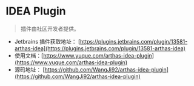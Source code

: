 IDEA Plugin
===

> 插件由社区开发者提供。


* Jetbrains 插件获取地址： [https://plugins.jetbrains.com/plugin/13581-arthas-idea](https://plugins.jetbrains.com/plugin/13581-arthas-idea)
* 使用文档：[https://www.yuque.com/arthas-idea-plugin](https://www.yuque.com/arthas-idea-plugin)
* 源码地址： [https://github.com/WangJi92/arthas-idea-plugin](https://github.com/WangJi92/arthas-idea-plugin)





